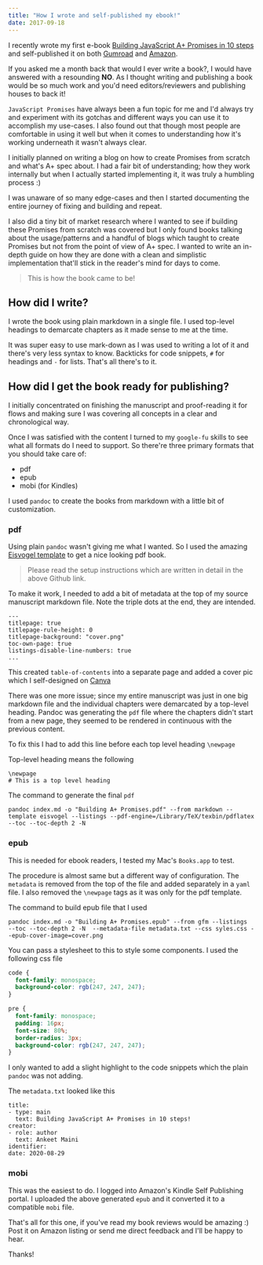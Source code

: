 ```yaml
---
title: "How I wrote and self-published my ebook!"
date: 2017-09-18
---
```


I recently wrote my first e-book [Building JavaScript A+ Promises in 10 steps](https://www.amazon.in/Building-JavaScript-Promises-steps-know-ebook/dp/B08H8TXPYG/ref=sr_1_2?dchild=1&keywords=js+promises&qid=1601798406&s=digital-text&sr=1-2) and self-published it on both [Gumroad](https://gumroad.com/l/aplus) and [Amazon](https://www.amazon.in/Building-JavaScript-Promises-steps-know-ebook/dp/B08H8TXPYG/ref=sr_1_2?dchild=1&keywords=js+promises&qid=1601798406&s=digital-text&sr=1-2).

If you asked me a month back that would I ever write a book?, I would have answered with a resounding **NO**. As I thought writing and publishing a book would be so much work and you'd need editors/reviewers and publishing houses to back it!

`JavaScript Promises` have always been a fun topic for me and I'd always try and experiment with its gotchas and different ways you can use it to accomplish my use-cases. I also found out that though most people are comfortable in using it well but when it comes to understanding how it's working underneath it wasn't always clear.

I initially planned on writing a blog on how to create Promises from scratch and what's A+ spec about. I had a fair bit of understanding; how they work internally but when I actually started implementing it, it was truly a humbling process :)

I was unaware of so many edge-cases and then I started documenting the entire journey of fixing and building and repeat.

I also did a tiny bit of market research where I wanted to see if building these Promises from scratch was covered but I only found books talking about the usage/patterns and a handful of blogs which taught to create Promises but not from the point of view of A+ spec. I wanted to write an in-depth guide on how they are done with a clean and simplistic implementation that'll stick in the reader's mind for days to come.

> This is how the book came to be!

## How did I write?

I wrote the book using plain markdown in a single file. I used top-level headings to demarcate chapters as it made sense to me at the time.

It was super easy to use mark-down as I was used to writing a lot of it and there's very less syntax to know. Backticks for code snippets, `#` for headings and `-` for lists. That's all there's to it.

## How did I get the book ready for publishing?

I initially concentrated on finishing the manuscript and proof-reading it for flows and making sure I was covering all concepts in a clear and chronological way.

Once I was satisfied with the content I turned to my `google-fu` skills to see what all formats do I need to support. So there're three primary formats that you should take care of:

- pdf
- epub
- mobi (for Kindles)

I used `pandoc` to create the books from markdown with a little bit of customization.

### pdf

Using plain `pandoc` wasn't giving me what I wanted. So I used the amazing [Eisvogel template](https://github.com/Wandmalfarbe/pandoc-latex-template) to get a nice looking pdf book.

> Please read the setup instructions which are written in detail in the above Github link.

To make it work, I needed to add a bit of metadata at the top of my source manuscript markdown file. Note the triple dots at the end, they are intended.

```
---
titlepage: true
titlepage-rule-height: 0
titlepage-background: "cover.png"
toc-own-page: true
listings-disable-line-numbers: true
...
```

This created `table-of-contents` into a separate page and added a cover pic which I self-designed on [Canva](https://www.canva.com)

There was one more issue; since my entire manuscript was just in one big markdown file and the individual chapters were demarcated by a top-level heading. Pandoc was generating the `pdf` file where the chapters didn't start from a new page, they seemed to be rendered in continuous with the previous content.

To fix this I had to add this line before each top level heading `\newpage`

Top-level heading means the following

```
\newpage
# This is a top level heading
```

The command to generate the final `pdf`

```
pandoc index.md -o "Building A+ Promises.pdf" --from markdown --template eisvogel --listings --pdf-engine=/Library/TeX/texbin/pdflatex --toc --toc-depth 2 -N
```

### epub

This is needed for ebook readers, I tested my Mac's `Books.app` to test.

The procedure is almost same but a different way of configuration. The `metadata` is removed from the top of the file and added separately in a `yaml` file. I also removed the `\newpage` tags as it was only for the pdf template.

The command to build epub file that I used

```
pandoc index.md -o "Building A+ Promises.epub" --from gfm --listings  --toc --toc-depth 2 -N  --metadata-file metadata.txt --css syles.css --epub-cover-image=cover.png

```

You can pass a stylesheet to this to style some components. I used the following css file

```css
code {
  font-family: monospace;
  background-color: rgb(247, 247, 247);
}

pre {
  font-family: monospace;
  padding: 16px;
  font-size: 80%;
  border-radius: 3px;
  background-color: rgb(247, 247, 247);
}
```

I only wanted to add a slight highlight to the code snippets which the plain `pandoc` was not adding.

The `metadata.txt` looked like this

```
title:
- type: main
  text: Building JavaScript A+ Promises in 10 steps!
creator:
- role: author
  text: Ankeet Maini
identifier:
date: 2020-08-29
```

### mobi

This was the easiest to do. I logged into Amazon's Kindle Self Publishing portal. I uploaded the above generated `epub` and it converted it to a compatible `mobi` file.

That's all for this one, if you've read my book reviews would be amazing :) Post it on Amazon listing or send me direct feedback and I'll be happy to hear.

Thanks!
